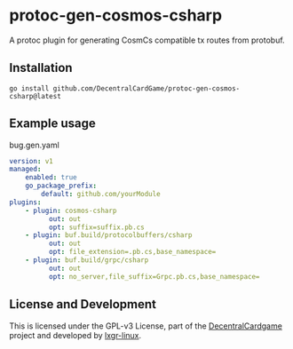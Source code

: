 # protoc-gen-cosmos-csharp

A protoc plugin for generating CosmCs compatible tx routes from protobuf.

## Installation

```shell
go install github.com/DecentralCardGame/protoc-gen-cosmos-csharp@latest
```

## Example usage

bug.gen.yaml

```yaml
version: v1
managed:
    enabled: true
    go_package_prefix:
        default: github.com/yourModule
plugins:
    - plugin: cosmos-csharp
          out: out
          opt: suffix=suffix.pb.cs
    - plugin: buf.build/protocolbuffers/csharp
          out: out
          opt: file_extension=.pb.cs,base_namespace=
    - plugin: buf.build/grpc/csharp
          out: out
          opt: no_server,file_suffix=Grpc.pb.cs,base_namespace=
```

## License and Development

This is licensed under the GPL-v3 License, part of the [DecentralCardgame](https://github.com/DecentralCardGame) project
and developed by [lxgr-linux](https://github.com/lxgr-linux).